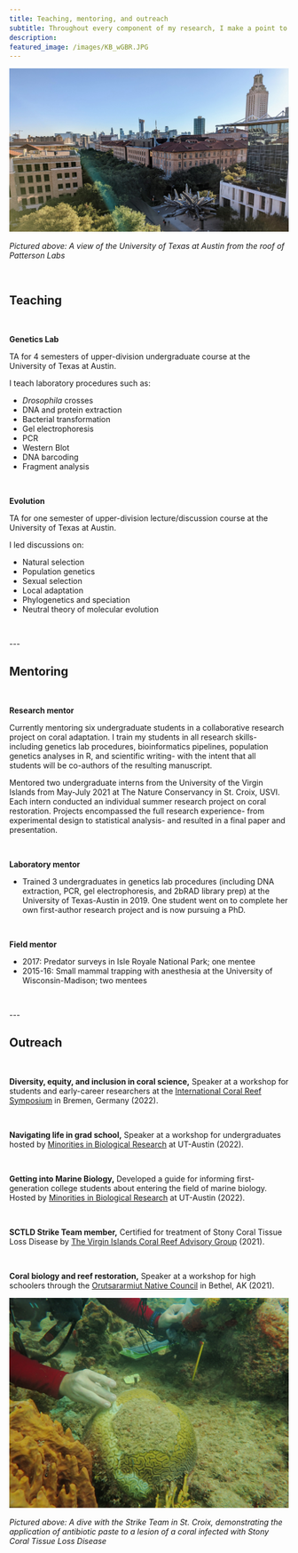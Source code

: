 ```yaml
---
title: Teaching, mentoring, and outreach
subtitle: Throughout every component of my research, I make a point to enhance the learning and outreach environment, especially with my undergraduate mentees. I aim to fully support them throughout the research process into publication, and to encourage and facilitate their pursuit of original research questions. I am devoted to becoming the mentor that I needed as a first-generation scientist.
description: 
featured_image: /images/KB_wGBR.JPG
---
```


![](/images/UTAustin.jpg)

_Pictured above: A view of the University of Texas at Austin from the roof of Patterson Labs_

<p>&nbsp;</p>

## Teaching

<p>&nbsp;</p>

**Genetics Lab** <br />

TA for 4 semesters of upper-division undergraduate course at the University of Texas at Austin.

I teach laboratory procedures such as:

* _Drosophila_ crosses
* DNA and protein extraction
* Bacterial transformation
* Gel electrophoresis
* PCR
* Western Blot
* DNA barcoding
* Fragment analysis

<p>&nbsp;</p>

**Evolution** <br />
	
TA for one semester of upper-division lecture/discussion course at the University of Texas at Austin.

I led discussions on:

* Natural selection
* Population genetics
* Sexual selection
* Local adaptation
* Phylogenetics and speciation
* Neutral theory of molecular evolution

<p>&nbsp;</p>
---


## Mentoring

<p>&nbsp;</p>

**Research mentor**

Currently mentoring six undergraduate students in a collaborative research project on coral adaptation. I train my students in all research skills- including genetics lab procedures, bioinformatics pipelines, population genetics analyses in R, and scientific writing- with the intent that all students will be co-authors of the resulting manuscript.

Mentored two undergraduate interns from the University of the Virgin Islands from May-July 2021 at The Nature Conservancy in St. Croix, USVI. Each intern conducted an individual summer research project on coral restoration. Projects encompassed the full research experience- from experimental design to statistical analysis- and resulted in a final paper and presentation.

<p>&nbsp;</p>

**Laboratory mentor**

* Trained 3 undergraduates in genetics lab procedures (including DNA extraction, PCR, gel electrophoresis, and 2bRAD library prep) at the University of Texas-Austin in 2019. One student went on to complete her own first-author research project and is now pursuing a PhD. 

<p>&nbsp;</p>

**Field mentor**

* 2017: Predator surveys in Isle Royale National Park; one mentee
* 2015-16: Small mammal trapping with anesthesia at the University of Wisconsin-Madison; two mentees

<p>&nbsp;</p>
---


## Outreach

<p>&nbsp;</p>

**Diversity, equity, and inclusion in coral science,** Speaker at a workshop for students and early-career researchers at the [International Coral Reef Symposium](http://coralreefs.org/) in Bremen, Germany (2022).

<p>&nbsp;</p>

**Navigating life in grad school,** Speaker at a workshop for undergraduates hosted by [Minorities in Biological Research](https://minoritiesinbiologicalresearch.weebly.com/) at UT-Austin (2022).

<p>&nbsp;</p>

**Getting into Marine Biology,** Developed a guide for informing first-generation college students about entering the field of marine biology. Hosted by [Minorities in Biological Research](https://minoritiesinbiologicalresearch.weebly.com/resources.html) at UT-Austin (2022).

<p>&nbsp;</p>

**SCTLD Strike Team member,** Certified for treatment of Stony Coral Tissue Loss Disease by [The Virgin Islands Coral Reef Advisory Group](https://www.vicoraldisease.org/sctld-strike-teams) (2021).

<p>&nbsp;</p>

**Coral biology and reef restoration,** Speaker at a workshop for high schoolers through the [Orutsararmiut Native Council](https://orutsararmiut.org/) in Bethel, AK (2021).

<div class="gallery" data-columns="1">
	<img src="/images/SCTLD_treating.JPG">
</div>

_Pictured above: A dive with the Strike Team in St. Croix, demonstrating the application of antibiotic paste to a lesion of a coral infected with Stony Coral Tissue Loss Disease_
